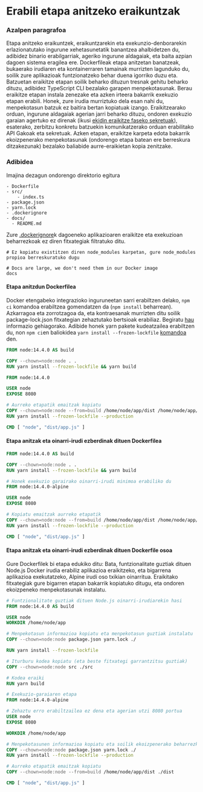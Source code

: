 # Erabili etapa anitzeko eraikuntzak

### Azalpen paragrafoa

Etapa anitzeko eraikuntzek, eraikuntzarekin eta exekunzio-denborarekin erlazionatutako ingurune xehetasunetatik banantzea ahalbidetzen du, adibidez binario erabilgarriak, ageriko ingurune aldagaiak, eta baita azpian dagoen sistema eragilea ere. Dockerfileak etapa anitzetan banatzeak, bukaerako irudiaren eta kontainerraren tamainak murrizten lagunduko du, soilik zure aplikazioak funtzionatzeko behar duena igorriko duzu eta. Batzuetan eraikitze etapan soilik beharko dituzun tresnak gehitu beharko dituzu, adibidez TypeScript CLI bezalako garapen menpekotasunak. Berau eraikitze etapan instala zenezake eta azken irteera bakarrik exekuzio etapan erabili. Honek, zure irudia murriztuko dela esan nahi du, menpekotasun batzuk ez baitira bertan kopiatuak izango. Eraikitzearako orduan, ingurune aldagaiak agerian jarri beharko dituzu, ondoren exekuzio garaian agertuko ez direnak (ikusi [ekidin eraikitze faseko sekretuak](/sections/docker/avoid-build-time-secrets.basque.md)), esaterako, zerbitzu konkretu batzuekin komunikatzerako orduan erabilitako API Gakoak eta sekretuak. Azken etapan, eraikitze karpeta edota bakarrik ekoizpenerako menpekotasunak (ondorengo etapa batean ere berreskura ditzakezunak) bezalako baliabide aurre-eraikietan kopia zenitzake.

### Adibidea

Imajina dezagun ondorengo direktorio egitura

```
- Dockerfile
- src/
    - index.ts
- package.json
- yarn.lock
- .dockerignore
- docs/
  - README.md
```

Zure [.dockerignore](../docker/docker-ignore.basque.md)k dagoeneko aplikazioaren eraikitze eta exekuzioan beharrezkoak ez diren fitxategiak filtratuko ditu.

```
# Ez kopiatu existitzen diren node_modules karpetan, gure node_modules propioa berreskuratuko dugu

# Docs are large, we don't need them in our Docker image
docs
```

#### Etapa anitzdun Dockerfilea

Docker etengabeko integrazioko inguruneetan sarri erabiltzen delako, `npm ci` komandoa erabiltzea gomendatzen da (`npm install` beharrean). Azkarragoa eta zorrotzagoa da, eta kontraesanak murrizten ditu soilik package-lock.json fitxategian zehaztutako bertsioak erabiliaz. Begiratu [hau](https://docs.npmjs.com/cli/ci.html#description) informazio gehiagorako. Adibide honek yarn pakete kudeatzailea erabiltzen du, non `npm ci`en baliokidea `yarn install --frozen-lockfile` [komandoa](https://classic.yarnpkg.com/en/docs/cli/install/) den.

```dockerfile
FROM node:14.4.0 AS build

COPY --chown=node:node . .
RUN yarn install --frozen-lockfile && yarn build

FROM node:14.4.0

USER node
EXPOSE 8080

# Aurreko etapatik emaitzak kopiatu
COPY --chown=node:node --from=build /home/node/app/dist /home/node/app/package.json /home/node/app/yarn.lock ./
RUN yarn install --frozen-lockfile --production

CMD [ "node", "dist/app.js" ]
```

#### Etapa anitzak eta oinarri-irudi ezberdinak dituen Dockerfilea

```dockerfile
FROM node:14.4.0 AS build

COPY --chown=node:node . .
RUN yarn install --frozen-lockfile && yarn build

# Honek exekuzio garairako oinarri-irudi minimoa erabiliko du
FROM node:14.4.0-alpine

USER node
EXPOSE 8080

# Kopiatu emaitzak aurreko etapatik
COPY --chown=node:node --from=build /home/node/app/dist /home/node/app/package.json /home/node/app/yarn.lock ./
RUN yarn install --frozen-lockfile --production

CMD [ "node", "dist/app.js" ]
```

#### Etapa anitzak eta oinarri-irudi ezberdinak dituen Dockerfile osoa

Gure Dockerfilek bi etapa edukiko ditu: Bata, funtzionalitate guztiak dituen Node.js Docker irudia erabiliz aplikazioa eraikitzeko, eta bigarrena aplikazioa exekutatzeko, Alpine irudi oso txikian oinarritua. Eraikitako fitxategiak gure bigarren etapan bakarrik kopiatuko ditugu, eta ondoren ekoizpeneko menpekotasunak instalatu.

```dockerfile
# Funtzionalitate guztiak dituen Node.js oinarri-irudiarekin hasi
FROM node:14.4.0 AS build

USER node
WORKDIR /home/node/app

# Menpekotasun informazioa kopiatu eta menpekotasun guztiak instalatu
COPY --chown=node:node package.json yarn.lock ./

RUN yarn install --frozen-lockfile

# Iturburu kodea kopiatu (eta beste fitxategi garrantzitsu guztiak)
COPY --chown=node:node src ./src

# Kodea eraiki
RUN yarn build

# Exekuzio-garaiaren etapa
FROM node:14.4.0-alpine

# Zehaztu erro erabiltzailea ez dena eta agerian utzi 8080 portua
USER node
EXPOSE 8080

WORKDIR /home/node/app

# Menpekotasunen informazioa kopiatu eta soilik ekoizpenerako beharrezko dire menpekotasunak instalatu
COPY --chown=node:node package.json yarn.lock ./
RUN yarn install --frozen-lockfile --production

# Aurreko etapatik emaitzak kopiatu
COPY --chown=node:node --from=build /home/node/app/dist ./dist

CMD [ "node", "dist/app.js" ]
```

